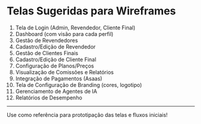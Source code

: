 # Telas Sugeridas para Wireframes

1. Tela de Login (Admin, Revendedor, Cliente Final)
2. Dashboard (com visão para cada perfil)
3. Gestão de Revendedores
4. Cadastro/Edição de Revendedor
5. Gestão de Clientes Finais
6. Cadastro/Edição de Cliente Final
7. Configuração de Planos/Preços
8. Visualização de Comissões e Relatórios
9. Integração de Pagamentos (Asaas)
10. Tela de Configuração de Branding (cores, logotipo)
11. Gerenciamento de Agentes de IA
12. Relatórios de Desempenho

---

Use como referência para prototipação das telas e fluxos iniciais!